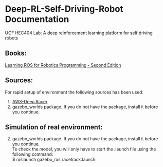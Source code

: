 # Deep-RL-Self-Driving-Robot Documentation

UCF HEC404 Lab: A deep reinforcement learning platform for self driving robots
## Books:
[Learning ROS for Robotics Programming - Second Edition](https://www.packtpub.com/hardware-and-creative/learning-ros-robotics-programming-second-edition)
## Sources:
  For rapid setup of environment the following sources has been used:   
 1. [AWS-Deep Racer](https://github.com/aws-robotics/aws-robomaker-sample-application-deepracer)   
 2. gazebo_worlds package. If you do not have the package,
install it before you continue.    
## Simulation of real environment:


 2. gazebo_worlds package. If you do not have the package,
install it before you continue.    
  To check the model, you will only have to start the .launch file using the
following command:   
$ roslaunch gazebo_ros racetrack.launch

